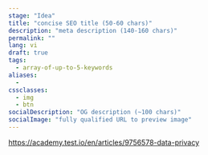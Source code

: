 ```yaml
---
stage: "Idea"
title: "concise SEO title (50‑60 chars)"
description: "meta description (140‑160 chars)"
permalink: ""
lang: vi
draft: true
tags: 
  - array-of-up-to-5-keywords
aliases:
  - 
cssclasses:
  - img
  - btn
socialDescription: "OG description (~100 chars)"
socialImage: "fully qualified URL to preview image"
---
```


https://academy.test.io/en/articles/9756578-data-privacy
